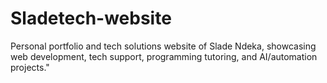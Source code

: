 # Sladetech-website
Personal portfolio and tech solutions website of Slade Ndeka, showcasing web development, tech support, programming tutoring, and AI/automation projects."
